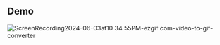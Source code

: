 ## Demo ## 
![ScreenRecording2024-06-03at10 34 55PM-ezgif com-video-to-gif-converter](https://github.com/jdabbasi990/dice_game/assets/39283578/be51f683-ba9f-4b48-a5b2-89974f42e356)
